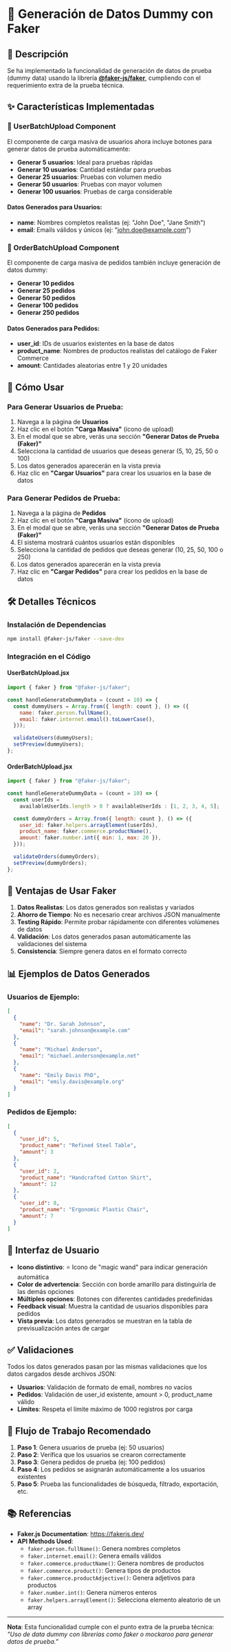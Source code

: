 # 🎲 Generación de Datos Dummy con Faker

## 📝 Descripción

Se ha implementado la funcionalidad de generación de datos de prueba (dummy data) usando la librería **[@faker-js/faker](https://fakerjs.dev/)**, cumpliendo con el requerimiento extra de la prueba técnica.

## ✨ Características Implementadas

### 🔹 UserBatchUpload Component

El componente de carga masiva de usuarios ahora incluye botones para generar datos de prueba automáticamente:

- **Generar 5 usuarios**: Ideal para pruebas rápidas
- **Generar 10 usuarios**: Cantidad estándar para pruebas
- **Generar 25 usuarios**: Pruebas con volumen medio
- **Generar 50 usuarios**: Pruebas con mayor volumen
- **Generar 100 usuarios**: Pruebas de carga considerable

#### Datos Generados para Usuarios:

- **name**: Nombres completos realistas (ej: "John Doe", "Jane Smith")
- **email**: Emails válidos y únicos (ej: "john.doe@example.com")

### 🔹 OrderBatchUpload Component

El componente de carga masiva de pedidos también incluye generación de datos dummy:

- **Generar 10 pedidos**
- **Generar 25 pedidos**
- **Generar 50 pedidos**
- **Generar 100 pedidos**
- **Generar 250 pedidos**

#### Datos Generados para Pedidos:

- **user_id**: IDs de usuarios existentes en la base de datos
- **product_name**: Nombres de productos realistas del catálogo de Faker Commerce
- **amount**: Cantidades aleatorias entre 1 y 20 unidades

## 🚀 Cómo Usar

### Para Generar Usuarios de Prueba:

1. Navega a la página de **Usuarios**
2. Haz clic en el botón **"Carga Masiva"** (ícono de upload)
3. En el modal que se abre, verás una sección **"Generar Datos de Prueba (Faker)"**
4. Selecciona la cantidad de usuarios que deseas generar (5, 10, 25, 50 o 100)
5. Los datos generados aparecerán en la vista previa
6. Haz clic en **"Cargar Usuarios"** para crear los usuarios en la base de datos

### Para Generar Pedidos de Prueba:

1. Navega a la página de **Pedidos**
2. Haz clic en el botón **"Carga Masiva"** (ícono de upload)
3. En el modal que se abre, verás una sección **"Generar Datos de Prueba (Faker)"**
4. El sistema mostrará cuántos usuarios están disponibles
5. Selecciona la cantidad de pedidos que deseas generar (10, 25, 50, 100 o 250)
6. Los datos generados aparecerán en la vista previa
7. Haz clic en **"Cargar Pedidos"** para crear los pedidos en la base de datos

## 🛠️ Detalles Técnicos

### Instalación de Dependencias

```bash
npm install @faker-js/faker --save-dev
```

### Integración en el Código

#### UserBatchUpload.jsx

```javascript
import { faker } from "@faker-js/faker";

const handleGenerateDummyData = (count = 10) => {
  const dummyUsers = Array.from({ length: count }, () => ({
    name: faker.person.fullName(),
    email: faker.internet.email().toLowerCase(),
  }));

  validateUsers(dummyUsers);
  setPreview(dummyUsers);
};
```

#### OrderBatchUpload.jsx

```javascript
import { faker } from "@faker-js/faker";

const handleGenerateDummyData = (count = 10) => {
  const userIds =
    availableUserIds.length > 0 ? availableUserIds : [1, 2, 3, 4, 5];

  const dummyOrders = Array.from({ length: count }, () => ({
    user_id: faker.helpers.arrayElement(userIds),
    product_name: faker.commerce.productName(),
    amount: faker.number.int({ min: 1, max: 20 }),
  }));

  validateOrders(dummyOrders);
  setPreview(dummyOrders);
};
```

## 🎯 Ventajas de Usar Faker

1. **Datos Realistas**: Los datos generados son realistas y variados
2. **Ahorro de Tiempo**: No es necesario crear archivos JSON manualmente
3. **Testing Rápido**: Permite probar rápidamente con diferentes volúmenes de datos
4. **Validación**: Los datos generados pasan automáticamente las validaciones del sistema
5. **Consistencia**: Siempre genera datos en el formato correcto

## 📊 Ejemplos de Datos Generados

### Usuarios de Ejemplo:

```json
[
  {
    "name": "Dr. Sarah Johnson",
    "email": "sarah.johnson@example.com"
  },
  {
    "name": "Michael Anderson",
    "email": "michael.anderson@example.net"
  },
  {
    "name": "Emily Davis PhD",
    "email": "emily.davis@example.org"
  }
]
```

### Pedidos de Ejemplo:

```json
[
  {
    "user_id": 5,
    "product_name": "Refined Steel Table",
    "amount": 3
  },
  {
    "user_id": 2,
    "product_name": "Handcrafted Cotton Shirt",
    "amount": 12
  },
  {
    "user_id": 8,
    "product_name": "Ergonomic Plastic Chair",
    "amount": 7
  }
]
```

## 🎨 Interfaz de Usuario

- **Icono distintivo**: ⭐ Icono de "magic wand" para indicar generación automática
- **Color de advertencia**: Sección con borde amarillo para distinguirla de las demás opciones
- **Múltiples opciones**: Botones con diferentes cantidades predefinidas
- **Feedback visual**: Muestra la cantidad de usuarios disponibles para pedidos
- **Vista previa**: Los datos generados se muestran en la tabla de previsualización antes de cargar

## ✅ Validaciones

Todos los datos generados pasan por las mismas validaciones que los datos cargados desde archivos JSON:

- **Usuarios**: Validación de formato de email, nombres no vacíos
- **Pedidos**: Validación de user_id existente, amount > 0, product_name válido
- **Límites**: Respeta el límite máximo de 1000 registros por carga

## 🔄 Flujo de Trabajo Recomendado

1. **Paso 1**: Genera usuarios de prueba (ej: 50 usuarios)
2. **Paso 2**: Verifica que los usuarios se crearon correctamente
3. **Paso 3**: Genera pedidos de prueba (ej: 100 pedidos)
4. **Paso 4**: Los pedidos se asignarán automáticamente a los usuarios existentes
5. **Paso 5**: Prueba las funcionalidades de búsqueda, filtrado, exportación, etc.

## 📚 Referencias

- **Faker.js Documentation**: https://fakerjs.dev/
- **API Methods Used**:
  - `faker.person.fullName()`: Genera nombres completos
  - `faker.internet.email()`: Genera emails válidos
  - `faker.commerce.productName()`: Genera nombres de productos
  - `faker.commerce.product()`: Genera tipos de productos
  - `faker.commerce.productAdjective()`: Genera adjetivos para productos
  - `faker.number.int()`: Genera números enteros
  - `faker.helpers.arrayElement()`: Selecciona elemento aleatorio de un array

---

**Nota**: Esta funcionalidad cumple con el punto extra de la prueba técnica: _"Uso de data dummy con librerías como faker o mockaroo para generar datos de prueba."_
